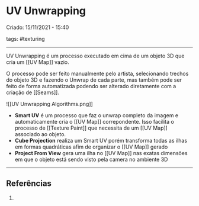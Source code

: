 # UV Unwrapping
Criado: 15/11/2021 - 15:40

tags: #texturing  

---

UV Unwrapping é um processo executado em cima de um objeto 3D que cria um [[UV Map]] vazio.

O processo pode ser feito manualmente pelo artista, selecionando trechos do objeto 3D e fazendo o Unwrap de cada parte, mas também pode ser feito de forma automatizada podendo ser alterado diretamente com a criação de [[Seams]].

![[UV Unwrapping Algorithms.png]]

- **Smart UV** é um processo que faz o unwrap completo da imagem e automaticamente cria o [[UV Map]] correpondente. Isso facilita o processo de [[Texture Paint]] que necessita de um [[UV Map]] associado ao objeto.
- **Cube Projection** realiza um Smart UV porém transforma todas as ilhas em formas quadráticas afim de organizar o [[UV Map]] gerado
- **Project From View** gera uma ilha no [[UV Map]] nas exatas dimensões em que o objeto está sendo visto pela camera no ambiente 3D

---
## Referências
1.
